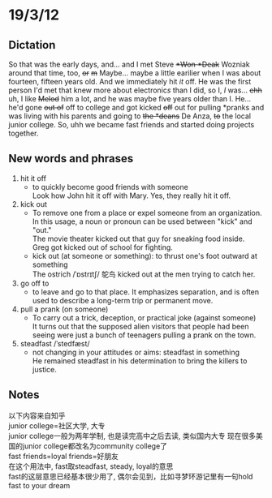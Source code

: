 # 19/3/12
## Dictation  
So that was the early days, and... and I met Steve ~~\*Won \*Deak~~ Wozniak around that time, too, ~~or~~ ~~m~~ Maybe... maybe a little earilier when I was about fourteen, fifteen years old. And we immediately hit *it* off. He was the first person I'd met that knew more about electronic*s* than I did, so I, *I* was... ~~ehh~~ uh, I like ~~Melod~~ him a lot, and he was maybe five years older than I. He... he'd gone ~~out of~~ off to college and got kicked ~~off~~ out for pulling \*pranks and was living with his parents and going to ~~the \*deans~~ De Anza, ~~to~~ the local junior college. So, uhh we became fast friends and started doing projects together.
## New words and phrases
1.  hit it off  
	* to quickly become good friends with someone  
    Look how John hit it off with Mary. Yes, they really hit it off.  
2. kick out  
	* To remove one from a place or expel someone from an organization. In this usage, a noun or pronoun can be used between "kick" and "out."  
    The movie theater kicked out that guy for sneaking food inside.   
    Greg got kicked out of school for fighting.   
	* kick out (at someone or something): to thrust one's foot outward at something  
    The ostrich /ˈɒstrɪtʃ/ 鸵鸟 kicked out at the men trying to catch her.
3. go off to   
	* to leave and go to that place. It emphasizes separation, and is often used to describe a long-term trip or permanent move.
4. pull a prank (on someone)
	* To carry out a trick, deception, or practical joke (against someone)  
    It turns out that the supposed alien visitors that people had been seeing were just a bunch of teenagers pulling a prank on the town.  
5. steadfast /ˈstedfæst/  
	* not changing in your attitudes or aims: steadfast in something  
    He remained steadfast in his determination to bring the killers to justice.
  
## Notes  
以下内容来自知乎  
junior college=社区大学, 大专  
junior college一般为两年学制, 也是读完高中之后去读, 类似国内大专
现在很多美国的junior college都改名为community college了  
fast friends=loyal friends=好朋友  
在这个用法中, fast取steadfast, steady, loyal的意思  
fast的这层意思已经基本很少用了, 偶尔会见到，比如寻梦环游记里有一句hold fast to your dream